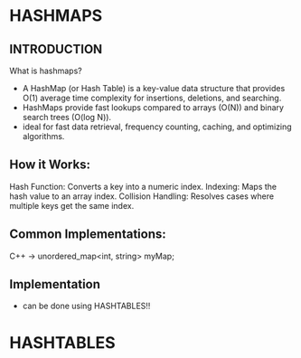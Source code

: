 # HASHMAPS

## INTRODUCTION

What is hashmaps?
- A HashMap (or Hash Table) is a key-value data structure that provides O(1) average time complexity for insertions, deletions, and searching.
- HashMaps provide fast lookups compared to arrays (O(N)) and binary search trees (O(log N)).
- ideal for fast data retrieval, frequency counting, caching, and optimizing algorithms. 


## How it Works:

Hash Function: Converts a key into a numeric index.
Indexing: Maps the hash value to an array index.
Collision Handling: Resolves cases where multiple keys get the same index.

## Common Implementations:

C++ → unordered_map<int, string> myMap;

## Implementation
- can be done using HASHTABLES!!


# HASHTABLES 

